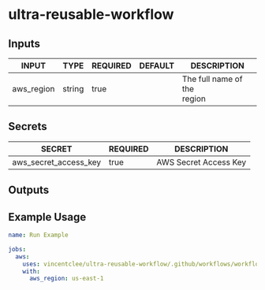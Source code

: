 # ultra-reusable-workflow

## Inputs

<!-- AUTO-DOC-INPUT:START - Do not remove or modify this section -->

|   INPUT    |  TYPE  | REQUIRED | DEFAULT |           DESCRIPTION            |
|------------|--------|----------|---------|----------------------------------|
| aws_region | string |   true   |         | The full name of the <br>region  |

<!-- AUTO-DOC-INPUT:END -->

## Secrets

<!-- AUTO-DOC-SECRETS:START - Do not remove or modify this section -->

|        SECRET         | REQUIRED |      DESCRIPTION      |
|-----------------------|----------|-----------------------|
| aws_secret_access_key |   true   | AWS Secret Access Key |

<!-- AUTO-DOC-SECRETS:END -->

## Outputs









## Example Usage

```yml
name: Run Example

jobs:
  aws:
    uses: vincentclee/ultra-reusable-workflow/.github/workflows/workflow.yml@master
    with:
      aws_region: us-east-1
```
